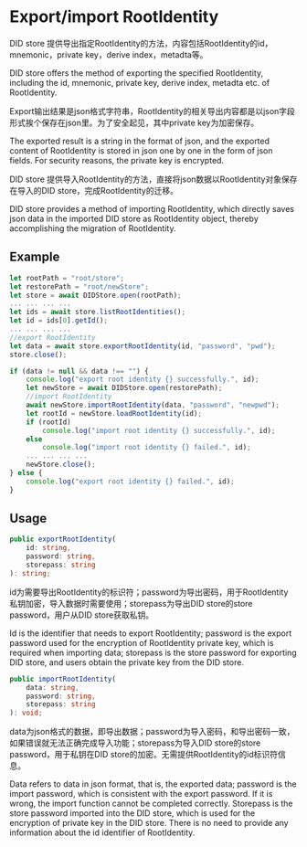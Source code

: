 # Export/import RootIdentity

DID store 提供导出指定RootIdentity的方法，内容包括RootIdentity的id，mnemonic，private key，derive index，metadta等。

DID store offers the method of exporting the specified RootIdentity, including the id, mnemonic, private key, derive index, metadta etc. of RootIdentity.

Export输出结果是json格式字符串，RootIdentity的相关导出内容都是以json字段形式挨个保存在json里。为了安全起见，其中private key为加密保存。

The exported result is a string in the format of json, and the exported content of RootIdentity is stored in json one by one in the form of json fields. For security reasons, the private key is encrypted.

DID store 提供导入RootIdentity的方法，直接将json数据以RootIdentity对象保存在导入的DID store，完成RootIdentity的迁移。

DID store provides a method of importing RootIdentity, which directly saves json data in the imported DID store as RootIdentity object, thereby accomplishing the migration of RootIdentity.

## Example

```typescript
let rootPath = "root/store";
let restorePath = "root/newStore";
let store = await DIDStore.open(rootPath);
... ... ... ...
let ids = await store.listRootIdentities();
let id = ids[0].getId();
... ... ... ...  
//export RootIdentity
let data = await store.exportRootIdentity(id, "password", "pwd");
store.close();

if (data != null && data !== "") {
    console.log("export root identity {} successfully.", id);
    let newStore = await DIDStore.open(restorePath);
    //import RootIdentity
    await newStore.importRootIdentity(data, "password", "newpwd");
    let rootId = newStore.loadRootIdentity(id);
    if (rootId)
        console.log("import root identity {} successfully.", id);
    else
        console.log("import root identity {} failed.", id);
    ... ... ... ...
    newStore.close();
} else {
    console.log("export root identity {} failed.", id);
}
```

## Usage

```typescript
public exportRootIdentity(
    id: string,
    password: string,
    storepass: string
): string;
```

id为需要导出RootIdentity的标识符；password为导出密码，用于RootIdentity 私钥加密，导入数据时需要使用；storepass为导出DID store的store password，用户从DID store获取私钥。

Id is the identifier that needs to export RootIdentity; password is the export password used for the encryption of RootIdentity private key, which is required when importing data; storepass is the store password for exporting DID store, and users obtain the private key from the DID store.

```typescript
public importRootIdentity(
    data: string,
    password: string,
    storepass: string
): void;
```

data为json格式的数据，即导出数据；password为导入密码，和导出密码一致，如果错误就无法正确完成导入功能；storepass为导入DID store的store password，用于私钥在DID store的加密。无需提供RootIdentity的id标识符信息。

Data refers to data in json format, that is, the exported data; password is the import password, which is consistent with the export password. If it is wrong, the import function cannot be completed correctly. Storepass is the store password imported into the DID store, which is used for the encryption of private key in the DID store. There is no need to provide any information about the id identifier of RootIdentity.
